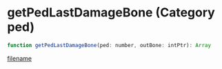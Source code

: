 # getPedLastDamageBone (Category ped)

```js
function getPedLastDamageBone(ped: number, outBone: intPtr): Array
```

[filename](getPedLastDamageBone_m.md ':include')